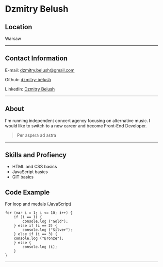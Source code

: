 # Dzmitry Belush

## Location

Warsaw

- - -

## Contact Information

E-mail: dzmitry.belush@gmail.com

Github: [dzmitry-belush](https://github.com/dzmitry-belush) 

LinkedIn: [Dzmitry Belush](https://www.linkedin.com/in/dzmitry-belush-950a88258/)

- - -

## About

I'm running independent concert agency focusing on alternative music. I would like to switch to a new career and become Front-End Developer.

> Per aspera ad astra

- - -

## Skills and Profiency

* HTML and CSS basics
* JavaScript basics
* GIT basics

## Code Example

For loop and medals (JavaScript)

    for (var i = 1; i <= 10; i++) {
        if (i == 1) {
            console.log ("Gold");
        } else if (i == 2) {
            console.log ("Silver");
        } else if (i == 3) {
        console.log ("Bronze");
        } else {
            console.log (i);
        }
    }

- - -